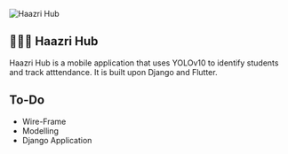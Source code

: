 ![Haazri Hub](/haazri-hub/img/Haazrihub.png)

## 🧑🏻‍🎓 Haazri Hub

Haazri Hub is a mobile application that uses YOLOv10 to identify students and track atttendance. It is built upon Django and Flutter. 

## To-Do 

- Wire-Frame 
- Modelling 
- Django Application




